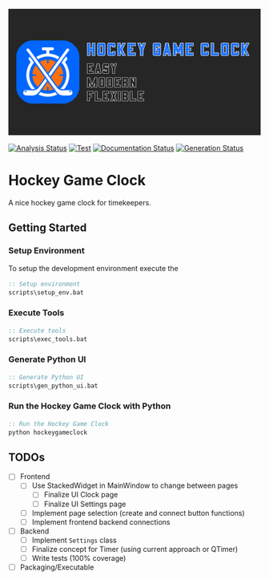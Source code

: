 ![Hockey Game Clock Banner](assets/banner.png)

[![Analysis Status](https://github.com/maerkl24/hockeygameclock/actions/workflows/analysis.yml/badge.svg)](https://github.com/maerkl24/hockeygameclock/actions/workflows/analysis.yml)
[![Test](https://github.com/maerkl24/hockeygameclock/actions/workflows/test.yml/badge.svg)](https://github.com/maerkl24/hockeygameclock/actions/workflows/test.yml)
[![Documentation Status](https://github.com/maerkl24/hockeygameclock/actions/workflows/documentation.yml/badge.svg)](https://github.com/maerkl24/hockeygameclock/actions/workflows/documentation.yml)
[![Generation Status](https://github.com/maerkl24/hockeygameclock/actions/workflows/generation.yml/badge.svg)](https://github.com/maerkl24/hockeygameclock/actions/workflows/generation.yml)

# Hockey Game Clock

A nice hockey game clock for timekeepers.

## Getting Started

### Setup Environment

To setup the development environment execute the

```bat
:: Setup environment
scripts\setup_env.bat
```

### Execute Tools

```bat
:: Execute tools
scripts\exec_tools.bat
```

### Generate Python UI

```bat
:: Generate Python UI
scripts\gen_python_ui.bat
```

### Run the Hockey Game Clock with Python

```bat
:: Run the Hockey Game Clock
python hockeygameclock
```

## TODOs

- [ ] Frontend
  - [ ] Use StackedWidget in MainWindow to change between pages
    - [ ] Finalize UI Clock page
    - [ ] Finalize UI Settings page
  - [ ] Implement page selection (create and connect button functions)
  - [ ] Implement frontend backend connections
- [ ] Backend
  - [ ] Implement ``Settings`` class
  - [ ] Finalize concept for Timer (using current approach or QTimer)
  - [ ] Write tests (100% coverage)
- [ ] Packaging/Executable

